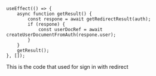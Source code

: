     useEffect(() => {
        async function getResult() {
            const respone = await getRedirectResult(auth);
            if (respone) {
                const userDocRef = await createUserDocumentFromAuth(respone.user);
            }
        }
        getResult();
    }, []);
This is the code that used for sign in with redirect